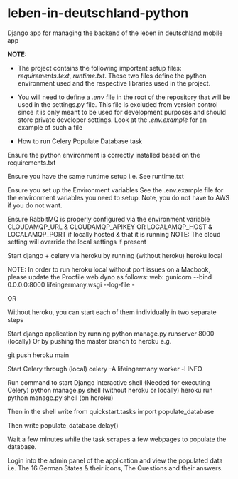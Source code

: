 # leben-in-deutschland-python
Django app for managing the backend of the leben in deutschland mobile app

**NOTE:**

- The project contains the following important setup files: _requirements.text_, _runtime.txt_.
These two files define the python environment used and the respective libraries used in the project.

- You will need to define a _.env_ file in the root of the repository that will be used in the settings.py file. This file is excluded from version control since it is only meant to be used for development purposes and should store private developer settings. Look at the _.env.example_ for an example of such a file


- How to run Celery Populate Database task

Ensure the python environment is correctly installed based on the requirements.txt


Ensure you have the same runtime setup i.e. See runtime.txt


Ensure you set up the Environment variables
See the .env.example file for the environment variables you need to setup. Note, you do not have to AWS if you do not want.

Ensure RabbitMQ is properly configured via the environment variable CLOUDAMQP_URL & CLOUDAMQP_APIKEY OR LOCALAMQP_HOST & LOCALAMQP_PORT if locally hosted & that it is running
NOTE: The cloud setting will override the local settings if present

Start django + celery via heroku by running (without heroku)
heroku local

NOTE: In order to run heroku local without port issues on a Macbook, please update the Procfile web dyno as follows:
web: gunicorn --bind 0.0.0.0:8000 lifeingermany.wsgi --log-file -

OR

Without heroku, you can start each of them individually in two separate steps

Start django application by running
python manage.py runserver 8000 (locally)
Or by pushing the master branch to heroku e.g.

git push heroku main



Start Celery through (local)
celery -A lifeingermany worker -l INFO



Run command to start Django interactive shell (Needed for executing Celery)
python manage.py shell (without heroku or locally)
heroku run python manage.py shell (on heroku)


Then in the shell write
from quickstart.tasks import populate_database


Then write 
populate_database.delay()


Wait a few minutes while the task scrapes a few webpages to populate the database.


Login into the admin panel of the application and view the populated data i.e. The 16 German States & their icons, The Questions and their answers.